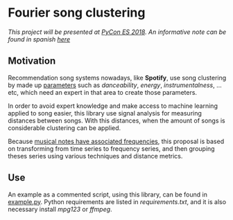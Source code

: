 # Fourier song clustering

*This project will be presented at [PyCon ES 2018](https://2018.es.pycon.org/).
An informative note can be found in spanish
[here](https://github.com/cperales/Fourier-classifying-songs/blob/master/PyConES_2018.md)*

## Motivation
Recommendation song systems nowadays, like **Spotify**, use song clustering by made up
[parameters](https://www.theverge.com/tldr/2018/2/5/16974194/spotify-recommendation-algorithm-playlist-hack-nelson)
such as *danceability*, *energy*, *instrumentalness*, ... etc, which need an expert in that area to create those
parameters.

In order to avoid expert knowledge and make access to machine
learning applied to song easier, this library
use signal analysis for measuring distances between songs.
With this distances, when the amount of songs is considerable clustering
can be applied.

Because [musical notes have associated frequencies](https://www.intmath.com/trigonometric-graphs/music.php),
this proposal is based on transforming from time series to frequency series, and then grouping theses series
using various techniques and distance metrics.

## Use

An example as a commented script, using this library, can be found in
[example.py](https://github.com/cperales/Fourier-classifying-songs/blob/master/example.py). Python
requirements are listed in *requirements.txt*, and it is also necessary install *mpg123* or *ffmpeg*.